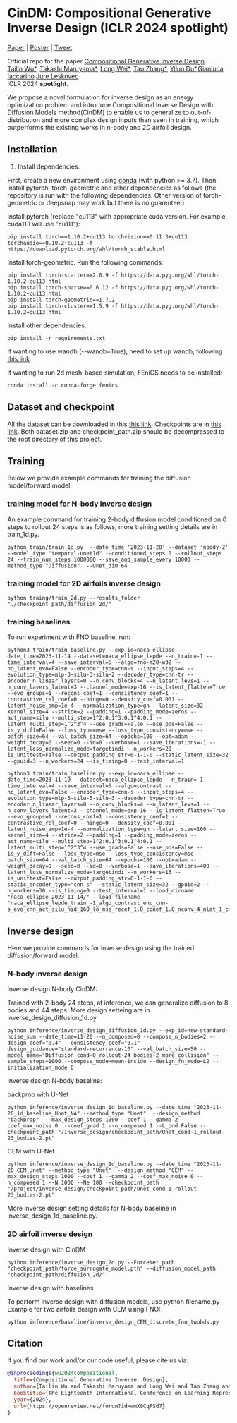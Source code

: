 # CinDM: Compositional Generative Inverse  Design (ICLR 2024 spotlight)

[Paper](https://openreview.net/forum?id=wmX0CqFSd7) | [Poster](https://github.com/AI4Science-WestlakeU/cindm/blob/main/assets/CinDM_poster.pdf) | [Tweet](https://twitter.com/tailin_wu/status/1747259448635367756) 

Official repo for the paper [Compositional Generative Inverse  Design](https://openreview.net/forum?id=wmX0CqFSd7)<br />
[Tailin Wu*](https://tailin.org/), [Takashi Maruyama*](https://sites.google.com/view/tmaruyama/home), [Long Wei*](), [Tao Zhang*](), [Yilun Du*](https://yilundu.github.io/),[Gianluca Iaccarino](https://profiles.stanford.edu/gianluca-iaccarino) [Jure Leskovec](https://cs.stanford.edu/people/jure/)<br />
ICLR 2024 **spotlight**. 

We propose a novel formulation for inverse design as an energy optimization problem and introduce Compositional Inverse Design with Diffusion Models method(CinDM) to enable us to generalize to out-of-distribution and more complex design inputs than seen in training, which outperforms the existing works in n-body and 2D airfoil design.
<!-- <a href="url"><img src="https://github.com/snap-stanford/lamp/blob/master/assets/lamp_architecture.png" align="center" width="700" ></a>

Learned remeshing & evolution by LAMP:
<a href="url"><img src="https://github.com/snap-stanford/lamp/blob/master/assets/gif-lamp.gif" align="center" width="300" ></a> -->

## Installation


1. Install dependencies.

First, create a new environment using [conda](https://docs.conda.io/en/latest/miniconda.html) (with python >= 3.7). Then install pytorch, torch-geometric and other dependencies as follows (the repository is run with the following dependencies. Other version of torch-geometric or deepsnap may work but there is no guarentee.)

Install pytorch (replace "cu113" with appropriate cuda version. For example, cuda11.1 will use "cu111"):
```code
pip install torch==1.10.2+cu113 torchvision==0.11.3+cu113 torchaudio==0.10.2+cu113 -f https://download.pytorch.org/whl/torch_stable.html
```

Install torch-geometric. Run the following commands:
```code
pip install torch-scatter==2.0.9 -f https://data.pyg.org/whl/torch-1.10.2+cu113.html
pip install torch-sparse==0.6.12 -f https://data.pyg.org/whl/torch-1.10.2+cu113.html
pip install torch-geometric==1.7.2
pip install torch-cluster==1.5.9 -f https://data.pyg.org/whl/torch-1.10.2+cu113.html
```

Install other dependencies:
```code
pip install -r requirements.txt
```

If wanting to use wandb (--wandb=True), need to set up wandb, following [this link](https://docs.wandb.ai/quickstart).

If wanting to run 2d mesh-based simulation, FEniCS needs to be installed:

```code
conda install -c conda-forge fenics
```


## Dataset and checkpoint

All the dataset can be downloaded in this [this link](https://drive.google.com/file/d/1qolmtsYF4zAQwsUt6OM0nrwJUfWpHqA3/view?usp=drive_link). Checkpoints are in [this link](https://drive.google.com/file/d/1ZQi7iyudhezO7I6lx7-L7HEpLGBHcgrI/view?usp=drive_link). Both dataset.zip and checkpoint_path.zip should be decompressed to the root directory of this project.

## Training

Below we provide example commands for training the diffusion model/forward model.

### training model for N-body inverse design

An example command for training 2-body diffusion model conditioned on 0 steps to rollout 24 steps is as follows, more training setting details are in train_1d.py.
```code
python train/train_1d.py  --date_time '2023-11-20' --dataset 'nbody-2' --model_type "temporal-unet1d" --conditioned_steps 0 --rollout_steps 24 --train_num_steps 1000000 --save_and_sample_every 10000 --method_type "Diffusion"  --Unet_dim 64
```

### training model for 2D airfoils inverse design

```code
python traing/train_2d.py --results_folder "./checkpoint_path/diffusion_2d/"
```

### training baselines

To run experiment with FNO baseline, run:

```code
python3 train/train_baseline.py --exp_id=naca_ellipse --date_time=2023-11-14 --dataset=naca_ellipse_lepde --n_train=-1 --time_interval=4 --save_interval=5 --algo=fno-m20-w32 --no_latent_evo=False --encoder_type=cnn-s --input_steps=4 --evolution_type=mlp-3-silu-3-silu-2 --decoder_type=cnn-tr --encoder_n_linear_layers=0 --n_conv_blocks=4 --n_latent_levs=1 --n_conv_layers_latent=3 --channel_mode=exp-16 --is_latent_flatten=True --evo_groups=1 --recons_coef=1 --consistency_coef=1 --contrastive_rel_coef=0 --hinge=0 --density_coef=0.001 --latent_noise_amp=1e-4 --normalization_type=gn --latent_size=32 --kernel_size=4 --stride=2 --padding=1 --padding_mode=zeros --act_name=silu --multi_step=1^2:0.1^3:0.1^4:0.1 --latent_multi_step=1^2^3^4 --use_grads=False --use_pos=False --is_y_diff=False --loss_type=mse --loss_type_consistency=mse --batch_size=64 --val_batch_size=64 --epochs=100 --opt=adam --weight_decay=0 --seed=0 --id=0 --verbose=1 --save_iterations=-1 --latent_loss_normalize_mode=targetindi --n_workers=20 --is_unittest=False --output_padding_str=0-1-1-0 --static_latent_size=32 --gpuid=3 --n_workers=24 --is_timing=0 --test_interval=1
```
```code
python3 train/train_baseline.py --exp_id=naca_ellipse --date_time=2023-11-19 --dataset=naca_ellipse_lepde --n_train=-1 --time_interval=4 --save_interval=5 --algo=contrast --no_latent_evo=False --encoder_type=cnn-s --input_steps=4 --evolution_type=mlp-5-silu-5-silu-3 --decoder_type=cnn-tr --encoder_n_linear_layers=0 --n_conv_blocks=4 --n_latent_levs=1 --n_conv_layers_latent=3 --channel_mode=exp-16 --is_latent_flatten=True --evo_groups=1 --recons_coef=1 --consistency_coef=1 --contrastive_rel_coef=0 --hinge=0 --density_coef=0.001 --latent_noise_amp=1e-4 --normalization_type=gn --latent_size=160 --kernel_size=4 --stride=2 --padding=1 --padding_mode=zeros --act_name=silu --multi_step=1^2:0.1^3:0.1^4:0.1 --latent_multi_step=1^2^3^4 --use_grads=False --use_pos=False --is_y_diff=False --loss_type=mse --loss_type_consistency=mse --batch_size=64 --val_batch_size=64 --epochs=100 --opt=adam --weight_decay=0 --seed=0 --id=0 --verbose=1 --save_iterations=400 --latent_loss_normalize_mode=targetindi --n_workers=16 --is_unittest=False --output_padding_str=0-1-1-0 --static_encoder_type="cnn-s" --static_latent_size=32 --gpuid=2 --n_workers=30 --is_timing=0 --test_interval=1 --load_dirname "naca_ellipse_2023-11-14/" --load_filename "naca_ellipse_lepde_train_-1_algo_contrast_enc_cnn-s_evo_cnn_act_silu_hid_160_lo_mse_recef_1.0_conef_1.0_nconv_4_nlat_1_clat_3_nl_False_lf_True_reg_None_gpu:4_id_0_Hash_yAlVxifp_whdeng.p"
```
## Inverse design

Here we provide commands for inverse design using the trained diffusion/forward model:

### N-body inverse design

Inverse design N-body CinDM:

Trained with 2-body 24 steps, at inference, we can generalize diffusion to 8 bodies and 44 steps. More design setteing are in inverse_design_diffusion_1d.py
```code
python inference/inverse_design_diffusion_1d.py --exp_id=new-standard-noise_sum --date_time=11-20 --n_composed=0 --compose_n_bodies=2 --design_coef="0.4" --consistency_coef="0.1" --design_guidance="standard-recurrence-10" --val_batch_size=50 --model_name="Diffusion_cond-0_rollout-24_bodies-2_more_collision" --sample_steps=1000 --compose_mode=mean-inside --design_fn_mode=L2 --initialization_mode 0
```
Inverse design N-body baseline:

backprop with U-Net
```code 
python inference/inverse_design_1d_baseline.py --date_time "2023-11-20_1d_baseline_Unet_NA" --method_type "Unet"  --design_method "backprop"  --max_design_steps 1000 --coef 1 --gamma 2 --coef_max_noise 0  --coef_grad 1 --n_composed 1 --L_bnd False --checkpoint_path "/inverse_design/checkpoint_path/Unet_cond-1_rollout-23_bodies-2.pt"
```

CEM with U-Net
```code 
python inference/inverse_design_1d_baseline.py --date_time "2023-11-20_CEM_Unet" --method_type "Unet"  --design_method "CEM" --max_design_steps 1000 --coef 1 --gamma 2 --coef_max_noise 0 --n_composed 1 --N 1000 --Ne 100 --checkpoint_path "/project/inverse_design/checkpoint_path/Unet_cond-1_rollout-23_bodies-2.pt"
```

More inverse design setting details for N-body baseline in inverse_design_1d_baseline.py. 
### 2D airfoil inverse design

Inverse design with CinDM

```code
python inference/inverse_design_2d.py --ForceNet_path "checkpoint_path/force_surrogate_model.pth" --diffusion_model_path "checkpoint_path/diffusion_2d/"
```

Inverse design with baselines

To perform inverse design with diffusion models, use python filename.py
Example for two airfoils design with CEM using FNO:
```code
python inference/baseline/inverse_design_CEM_discrete_fno_twobds.py
```

## Citation
If you find our work and/or our code useful, please cite us via:

```bibtex
@inproceedings{wu2024compositional,
  title={Compositional Generative Inverse  Design},
  author={Tailin Wu and Takashi Maruyama and Long Wei and Tao Zhang and Yilun Du and Gianluca Iaccarino and Jure Leskovec},
  booktitle={The Eighteenth International Conference on Learning Representations},
  year={2024},
  url={https://openreview.net/forum?id=wmX0CqFSd7}
}
```
